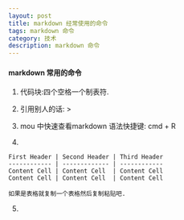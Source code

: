 ```yaml
---
layout: post
title: markdown 经常使用的命令
tags: markdown 命令
category: 技术
description: markdown 命令
---
```


#### markdown 常用的命令

1. 代码块:四个空格一个制表符.

2. 引用别人的话:  >

3. mou 中快速查看markdown 语法快捷键: cmd + R

4. 

	First Header | Second Header | Third Header
	------------ | ------------- | ------------
	Content Cell | Content Cell  | Content Cell
	Content Cell | Content Cell  | Content Cell

	如果是表格就复制一个表格然后复制粘贴吧.

5. 